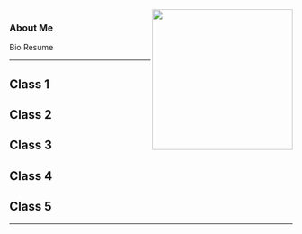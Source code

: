 <img align="right" width="250" src="https://avatars0.githubusercontent.com/u/7614769?s=400&v=4">

### About Me
Bio
Resume

---
## Class 1


## Class 2


## Class 3



## Class 4



## Class 5
---
